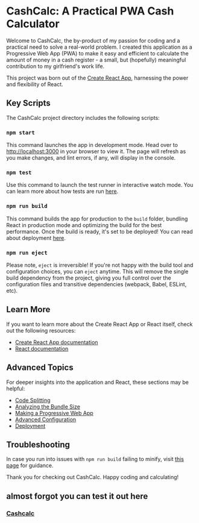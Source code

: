 # CashCalc: A Practical PWA Cash Calculator

Welcome to CashCalc, the by-product of my passion for coding and a practical need to solve a real-world problem. I created this application as a Progressive Web App (PWA) to make it easy and efficient to calculate the amount of money in a cash register - a small, but (hopefully) meaningful contribution to my girlfriend's work life.

This project was born out of the [Create React App](https://github.com/facebook/create-react-app), harnessing the power and flexibility of React.

## Key Scripts 

The CashCalc project directory includes the following scripts:

### `npm start`

This command launches the app in development mode. Head over to [http://localhost:3000](http://localhost:3000) in your browser to view it. The page will refresh as you make changes, and lint errors, if any, will display in the console.

### `npm test`

Use this command to launch the test runner in interactive watch mode. You can learn more about how tests are run [here](https://facebook.github.io/create-react-app/docs/running-tests).

### `npm run build`

This command builds the app for production to the `build` folder, bundling React in production mode and optimizing the build for the best performance. Once the build is ready, it's set to be deployed! You can read about deployment [here](https://facebook.github.io/create-react-app/docs/deployment).

### `npm run eject`

Please note, `eject` is irreversible! If you're not happy with the build tool and configuration choices, you can `eject` anytime. This will remove the single build dependency from the project, giving you full control over the configuration files and transitive dependencies (webpack, Babel, ESLint, etc).

## Learn More

If you want to learn more about the Create React App or React itself, check out the following resources:

- [Create React App documentation](https://facebook.github.io/create-react-app/docs/getting-started)
- [React documentation](https://reactjs.org/)

## Advanced Topics

For deeper insights into the application and React, these sections may be helpful:

- [Code Splitting](https://facebook.github.io/create-react-app/docs/code-splitting)
- [Analyzing the Bundle Size](https://facebook.github.io/create-react-app/docs/analyzing-the-bundle-size)
- [Making a Progressive Web App](https://facebook.github.io/create-react-app/docs/making-a-progressive-web-app)
- [Advanced Configuration](https://facebook.github.io/create-react-app/docs/advanced-configuration)
- [Deployment](https://facebook.github.io/create-react-app/docs/deployment)

## Troubleshooting

In case you run into issues with `npm run build` failing to minify, visit [this page](https://facebook.github.io/create-react-app/docs/troubleshooting#npm-run-build-fails-to-minify) for guidance.

Thank you for checking out CashCalc. Happy coding and calculating!

## almost forgot you can test it out here 

### [Cashcalc](https://cashcalc.vercel.app/)